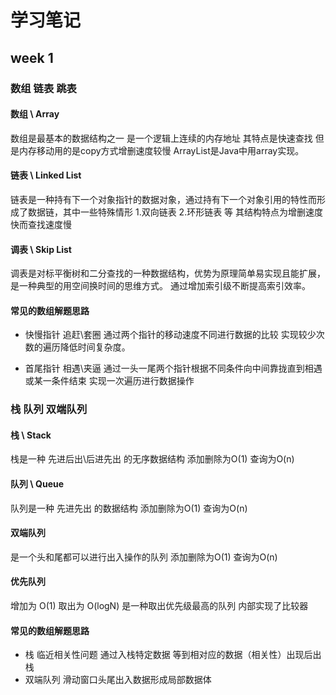 # 学习笔记
## week 1

### 数组 链表 跳表

#### 数组 \ Array
数组是最基本的数据结构之一 是一个逻辑上连续的内存地址 其特点是快速查找 但是内存移动用的是copy方式增删速度较慢
ArrayList是Java中用array实现。

#### 链表 \ Linked List
链表是一种持有下一个对象指针的数据对象，通过持有下一个对象引用的特性而形成了数据链，其中一些特殊情形 1.双向链表 2.环形链表 等
其结构特点为增删速度快而查找速度慢
#### 调表 \ Skip List
调表是对标平衡树和二分查找的一种数据结构，优势为原理简单易实现且能扩展，是一种典型的用空间换时间的思维方式。
通过增加索引级不断提高索引效率。

#### 常见的数组解题思路

- 快慢指针 追赶\套圈 通过两个指针的移动速度不同进行数据的比较 实现较少次数的遍历降低时间复杂度。

- 首尾指针 相遇\夹逼 通过一头一尾两个指针根据不同条件向中间靠拢直到相遇或某一条件结束 实现一次遍历进行数据操作

### 栈 队列 双端队列

#### 栈 \ Stack
栈是一种 先进后出\后进先出 的无序数据结构 添加删除为O(1) 查询为O(n) 

#### 队列 \ Queue
队列是一种 先进先出 的数据结构 添加删除为O(1) 查询为O(n) 

#### 双端队列
是一个头和尾都可以进行出入操作的队列 添加删除为O(1) 查询为O(n)

#### 优先队列
增加为 O(1) 取出为 O(logN) 是一种取出优先级最高的队列 内部实现了比较器

#### 常见的数组解题思路

- 栈 临近相关性问题 通过入栈特定数据 等到相对应的数据（相关性）出现后出栈
- 双端队列 滑动窗口头尾出入数据形成局部数据体  
